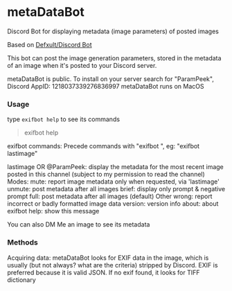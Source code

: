# metaDataBot
Discord Bot for displaying metadata (image parameters) of posted images

Based on [Defxult/Discord Bot](https://github.com/Defxult/Discord.swift)

This bot can post the image generation parameters, stored in the metadata of an image when it's posted to your Discord server.

metaDataBot is public. To install on your server search for "ParamPeek", Discord AppID: 1218037339276836997
metaDataBot runs on MacOS

### Usage

type `exifbot help` to see its commands

>exifbot help

exifbot commands:
Precede commands with "exifbot ", eg: "exifbot lastimage"

  lastimage OR @ParamPeek: display the metadata for the most recent image posted in this channel (subject to my permission to read the channel)
Modes:
  mute: report image metadata only when requested, via 'lastimage'
  unmute: post metadata after all images
  brief: display only prompt & negative prompt
  full: post metadata after all images (default)
Other
  wrong: report incorrect or badly formatted image data
  version: version info
  about: about exifbot
  help: show this message

You can also DM Me an image to see its metadata

### Methods

Acquiring data:
metaDataBot looks for EXIF data in the image, which is usually (but not always? what are the criteria) stripped by Discord. EXIF is preferred because it is valid JSON. If no exif found, it looks for TIFF dictionary

